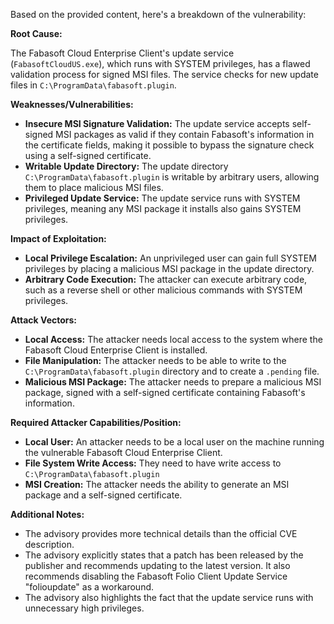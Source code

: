Based on the provided content, here's a breakdown of the vulnerability:

**Root Cause:**

The Fabasoft Cloud Enterprise Client's update service (`FabasoftCloudUS.exe`), which runs with SYSTEM privileges, has a flawed validation process for signed MSI files. The service checks for new update files in `C:\ProgramData\fabasoft.plugin`.

**Weaknesses/Vulnerabilities:**

*   **Insecure MSI Signature Validation:** The update service accepts self-signed MSI packages as valid if they contain Fabasoft's information in the certificate fields, making it possible to bypass the signature check using a self-signed certificate.
*   **Writable Update Directory:** The update directory `C:\ProgramData\fabasoft.plugin` is writable by arbitrary users, allowing them to place malicious MSI files.
*   **Privileged Update Service:** The update service runs with SYSTEM privileges, meaning any MSI package it installs also gains SYSTEM privileges.

**Impact of Exploitation:**

*   **Local Privilege Escalation:** An unprivileged user can gain full SYSTEM privileges by placing a malicious MSI package in the update directory.
*   **Arbitrary Code Execution:** The attacker can execute arbitrary code, such as a reverse shell or other malicious commands with SYSTEM privileges.

**Attack Vectors:**

*   **Local Access:** The attacker needs local access to the system where the Fabasoft Cloud Enterprise Client is installed.
*   **File Manipulation:** The attacker needs to be able to write to the `C:\ProgramData\fabasoft.plugin` directory and to create a `.pending` file.
*   **Malicious MSI Package:** The attacker needs to prepare a malicious MSI package, signed with a self-signed certificate containing Fabasoft's information.

**Required Attacker Capabilities/Position:**

*   **Local User:** An attacker needs to be a local user on the machine running the vulnerable Fabasoft Cloud Enterprise Client.
*   **File System Write Access:** They need to have write access to `C:\ProgramData\fabasoft.plugin`
*   **MSI Creation:** The attacker needs the ability to generate an MSI package and a self-signed certificate.

**Additional Notes:**
* The advisory provides more technical details than the official CVE description.
* The advisory explicitly states that a patch has been released by the publisher and recommends updating to the latest version. It also recommends disabling the Fabasoft Folio Client Update Service "folioupdate" as a workaround.
* The advisory also highlights the fact that the update service runs with unnecessary high privileges.